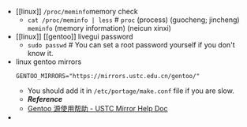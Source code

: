 - [[linux]] `/proc/meminfo`memory check
  * `cat /proc/meminfo | less` # `proc` (process) (guocheng; jincheng) `meminfo` (memory information) (neicun xinxi)
- [[linux]] [[gentoo]] livegui password
  * `sudo passwd` # You can set a root password yourself if you don't know it.
- linux gentoo mirrors
  ```
  GENTOO_MIRRORS="https://mirrors.ustc.edu.cn/gentoo/"
  ```
  * You should add it in `/etc/portage/make.conf` file if you are slow.
  * ***Reference***
  * [Gentoo 源使用帮助 - USTC Mirror Help Doc](https://mirrors.ustc.edu.cn/help/gentoo.html)
-